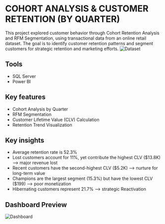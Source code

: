# COHORT ANALYSIS & CUSTOMER RETENTION (BY QUARTER)
This project explored customer behavior through Cohort Retention Analysis and RFM Segmentation, using transactional data from an online retail dataset. The goal is to identify customer retention patterns and segment customers for strategic retention and marketing efforts.
![Dataset]((https://archive.ics.uci.edu/dataset/502/online+retail+ii))

## Tools
- SQL Server
- Power BI

## Key features
- Cohort Analysis by Quarter
- RFM Segmentation
- Customer Lifetime Value (CLV) Calculation
- Retention Trend Visualization

## Key insights
- Average retention rate is 52.3%
- Lost customers account for 11%, yet contribute the highest CLV ($13.8K) --> major revenue lost
- Recent customers have the second-highest CLV ($5.2K) --> nurture for long-term value
- Champions are the largest segment (15.3%) but have the lowest CLV ($199) --> poor monetization
- Hibernating customers represent 21.7% --> strategic Reactivation

## Dashboard Preview
![Dashboard]([images/dashboard_overview.png](https://github.com/ThanhTruc38/cohort-analysis-customer-retention/blob/main/dashboard_overview.png))



